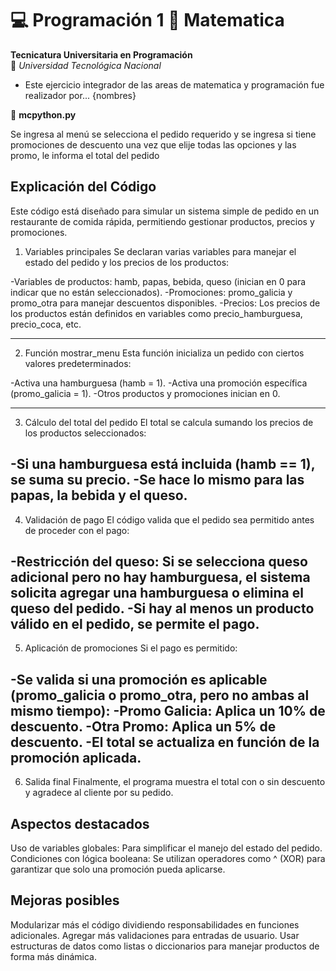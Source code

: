 # 💻 Programación 1  🧮 Matematica

**Tecnicatura Universitaria en Programación**  
📍 *Universidad Tecnológica Nacional*  

- Este ejercicio integrador de las areas de matematica y programación fue realizador por... {nombres}

📌 **mcpython.py**  

Se ingresa al menú se selecciona el pedido requerido y se ingresa si tiene promociones de descuento
una vez que elije todas las opciones y las promo, le informa el total del pedido

## Explicación del Código

Este código está diseñado para simular un sistema simple de pedido en un restaurante de comida rápida, permitiendo gestionar productos, precios y promociones.

 1. Variables principales
Se declaran varias variables para manejar el estado del pedido y los precios de los productos:

-Variables de productos: hamb, papas, bebida, queso (inician en 0 para indicar que no están seleccionados).
-Promociones: promo_galicia y promo_otra para manejar descuentos disponibles.
-Precios: Los precios de los productos están definidos en variables como precio_hamburguesa, precio_coca, etc.

---

2. Función mostrar_menu
Esta función inicializa un pedido con ciertos valores predeterminados:

-Activa una hamburguesa (hamb = 1).
-Activa una promoción específica (promo_galicia = 1).
-Otros productos y promociones inician en 0.

---
3. Cálculo del total del pedido
El total se calcula sumando los precios de los productos seleccionados:

-Si una hamburguesa está incluida (hamb == 1), se suma su precio.
-Se hace lo mismo para las papas, la bebida y el queso.
---
4. Validación de pago
El código valida que el pedido sea permitido antes de proceder con el pago:

-Restricción del queso: Si se selecciona queso adicional pero no hay hamburguesa, el sistema solicita agregar una hamburguesa o elimina el queso del pedido.
-Si hay al menos un producto válido en el pedido, se permite el pago.
---
5. Aplicación de promociones
Si el pago es permitido:

-Se valida si una promoción es aplicable (promo_galicia o promo_otra, pero no ambas al mismo tiempo):
-Promo Galicia: Aplica un 10% de descuento.
-Otra Promo: Aplica un 5% de descuento.
-El total se actualiza en función de la promoción aplicada.
---
6. Salida final
Finalmente, el programa muestra el total con o sin descuento y agradece al cliente por su pedido.

## Aspectos destacados

Uso de variables globales: Para simplificar el manejo del estado del pedido.
Condiciones con lógica booleana: Se utilizan operadores como ^ (XOR) para garantizar que solo una promoción pueda aplicarse.

## Mejoras posibles

Modularizar más el código dividiendo responsabilidades en funciones adicionales.
Agregar más validaciones para entradas de usuario.
Usar estructuras de datos como listas o diccionarios para manejar productos de forma más dinámica.